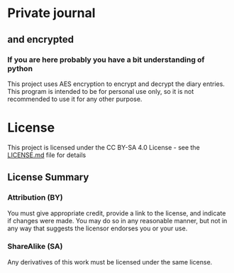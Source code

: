 # Private journal

## and encrypted

### If you are here probably you have a bit understanding of python

This project uses AES encryption to encrypt and decrypt the diary entries.
This program is intended to be for personal use only, so it is not recommended to use it for any other purpose.

# License

This project is licensed under the CC BY-SA 4.0 License - see the [LICENSE.md](LICENSE.md) file for details

## License Summary

### Attribution (BY)

You must give appropriate credit, provide a link to the license, and indicate if changes were made. You may do so in any
reasonable manner, but not in any way that suggests the licensor endorses you or your use.

### ShareAlike (SA)

Any derivatives of this work must be licensed under the same license.
